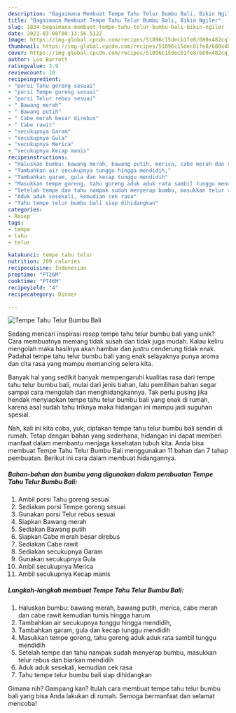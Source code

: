 ```yaml
---
description: "Bagaimana Membuat Tempe Tahu Telur Bumbu Bali, Bikin Ngiler"
title: "Bagaimana Membuat Tempe Tahu Telur Bumbu Bali, Bikin Ngiler"
slug: 1834-bagaimana-membuat-tempe-tahu-telur-bumbu-bali-bikin-ngiler
date: 2021-03-08T08:13:56.512Z
image: https://img-global.cpcdn.com/recipes/51896c15decb1fe8/680x482cq70/tempe-tahu-telur-bumbu-bali-foto-resep-utama.jpg
thumbnail: https://img-global.cpcdn.com/recipes/51896c15decb1fe8/680x482cq70/tempe-tahu-telur-bumbu-bali-foto-resep-utama.jpg
cover: https://img-global.cpcdn.com/recipes/51896c15decb1fe8/680x482cq70/tempe-tahu-telur-bumbu-bali-foto-resep-utama.jpg
author: Lou Barrett
ratingvalue: 3.9
reviewcount: 10
recipeingredient:
- "porsi Tahu goreng sesuai"
- "porsi Tempe goreng sesuai"
- "porsi Telur rebus sesuai"
- " Bawang merah"
- " Bawang putih"
- " Cabe merah besar direbus"
- " Cabe rawit"
- "secukupnya Garam"
- "secukupnya Gula"
- "secukupnya Merica"
- "secukupnya Kecap manis"
recipeinstructions:
- "Haluskan bumbu: bawang merah, bawang putih, merica, cabe merah dan cabe rawit kemudian tumis hingga harum"
- "Tambahkan air secukupnya tunggu hingga mendidih,"
- "Tambahkan garam, gula dan kecap tunggu mendidih"
- "Masukkan tempe goreng, tahu goreng aduk aduk rata sambil tunggu mendidih"
- "Setelah tempe dan tahu nampak sudah menyerap bumbu, masukkan telur rebus dan biarkan mendidih"
- "Aduk aduk sesekali, kemudian cek rasa"
- "Tahu tempe telur bumbu bali siap dihidangkan"
categories:
- Resep
tags:
- tempe
- tahu
- telur

katakunci: tempe tahu telur 
nutrition: 209 calories
recipecuisine: Indonesian
preptime: "PT26M"
cooktime: "PT46M"
recipeyield: "4"
recipecategory: Dinner

---
```



![Tempe Tahu Telur Bumbu Bali](https://img-global.cpcdn.com/recipes/51896c15decb1fe8/680x482cq70/tempe-tahu-telur-bumbu-bali-foto-resep-utama.jpg)

Sedang mencari inspirasi resep tempe tahu telur bumbu bali yang unik? Cara membuatnya memang tidak susah dan tidak juga mudah. Kalau keliru mengolah maka hasilnya akan hambar dan justru cenderung tidak enak. Padahal tempe tahu telur bumbu bali yang enak selayaknya punya aroma dan cita rasa yang mampu memancing selera kita.



Banyak hal yang sedikit banyak mempengaruhi kualitas rasa dari tempe tahu telur bumbu bali, mulai dari jenis bahan, lalu pemilihan bahan segar sampai cara mengolah dan menghidangkannya. Tak perlu pusing jika hendak menyiapkan tempe tahu telur bumbu bali yang enak di rumah, karena asal sudah tahu triknya maka hidangan ini mampu jadi suguhan spesial.


Nah, kali ini kita coba, yuk, ciptakan tempe tahu telur bumbu bali sendiri di rumah. Tetap dengan bahan yang sederhana, hidangan ini dapat memberi manfaat dalam membantu menjaga kesehatan tubuh kita. Anda bisa membuat Tempe Tahu Telur Bumbu Bali menggunakan 11 bahan dan 7 tahap pembuatan. Berikut ini cara dalam membuat hidangannya.

<!--inarticleads1-->

##### Bahan-bahan dan bumbu yang digunakan dalam pembuatan Tempe Tahu Telur Bumbu Bali:

1. Ambil porsi Tahu goreng sesuai
1. Sediakan porsi Tempe goreng sesuai
1. Gunakan porsi Telur rebus sesuai
1. Siapkan  Bawang merah
1. Sediakan  Bawang putih
1. Siapkan  Cabe merah besar direbus
1. Sediakan  Cabe rawit
1. Sediakan secukupnya Garam
1. Gunakan secukupnya Gula
1. Ambil secukupnya Merica
1. Ambil secukupnya Kecap manis




<!--inarticleads2-->

##### Langkah-langkah membuat Tempe Tahu Telur Bumbu Bali:

1. Haluskan bumbu: bawang merah, bawang putih, merica, cabe merah dan cabe rawit kemudian tumis hingga harum
1. Tambahkan air secukupnya tunggu hingga mendidih,
1. Tambahkan garam, gula dan kecap tunggu mendidih
1. Masukkan tempe goreng, tahu goreng aduk aduk rata sambil tunggu mendidih
1. Setelah tempe dan tahu nampak sudah menyerap bumbu, masukkan telur rebus dan biarkan mendidih
1. Aduk aduk sesekali, kemudian cek rasa
1. Tahu tempe telur bumbu bali siap dihidangkan




Gimana nih? Gampang kan? Itulah cara membuat tempe tahu telur bumbu bali yang bisa Anda lakukan di rumah. Semoga bermanfaat dan selamat mencoba!
